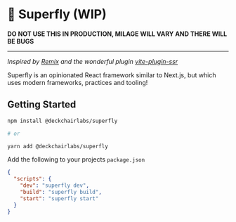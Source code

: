 # 🕺 Superfly (WIP)

**DO NOT USE THIS IN PRODUCTION, MILAGE WILL VARY AND THERE WILL BE BUGS**

<hr />

_Inspired by [Remix](https://remix.run/) and the wonderful plugin [vite-plugin-ssr](https://github.com/brillout/vite-plugin-ssr)_

Superfly is an opinionated React framework similar to Next.js, but which uses modern frameworks, practices and tooling!

## Getting Started

```sh
npm install @deckchairlabs/superfly

# or

yarn add @deckchairlabs/superfly
```

Add the following to your projects `package.json`

```json
{
  "scripts": {
    "dev": "superfly dev",
    "build": "superfly build",
    "start": "superfly start"
  }
}
```
